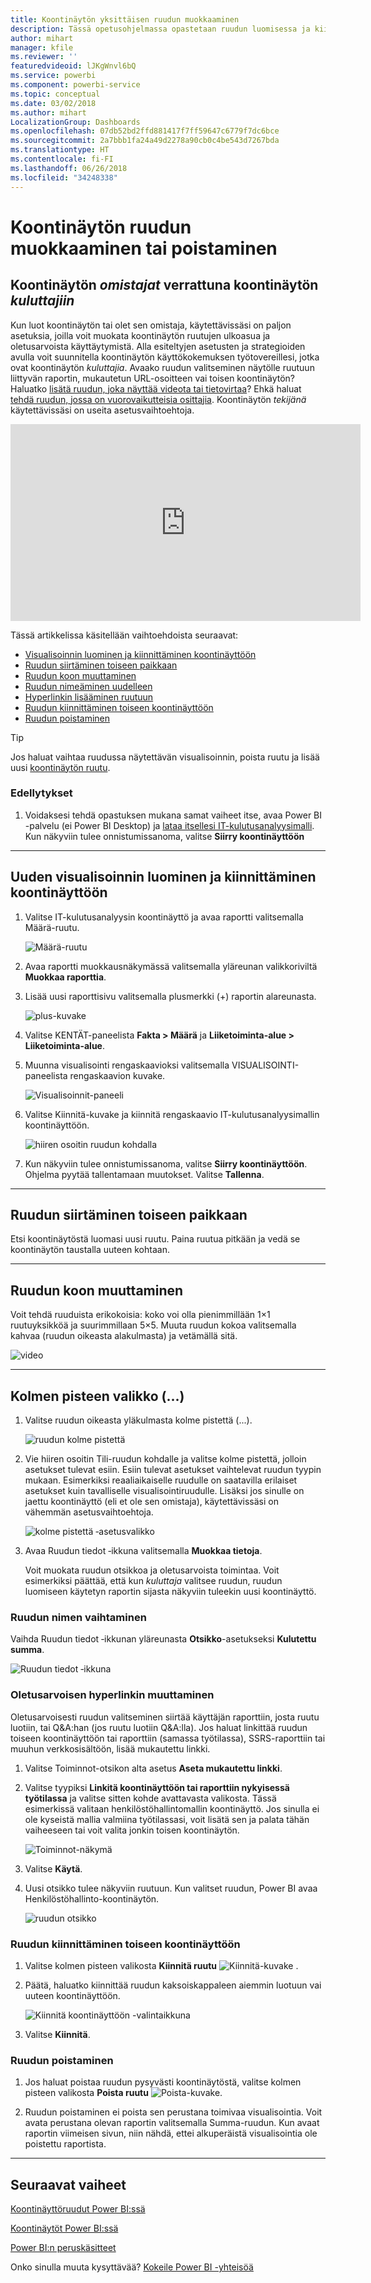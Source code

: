 ```yaml
---
title: Koontinäytön yksittäisen ruudun muokkaaminen
description: Tässä opetusohjelmassa opastetaan ruudun luomisessa ja kiinnittämisessä koontinäyttöön sekä koontinäytön ruudun muokkaamisessa – ruudun siirtämisessä, koon muuttamisessa, nimen vaihtamisessa, kiinnittämisessä, poistamisessa ja hyperlinkin lisäämisessä.
author: mihart
manager: kfile
ms.reviewer: ''
featuredvideoid: lJKgWnvl6bQ
ms.service: powerbi
ms.component: powerbi-service
ms.topic: conceptual
ms.date: 03/02/2018
ms.author: mihart
LocalizationGroup: Dashboards
ms.openlocfilehash: 07db52bd2ffd881417f7ff59647c6779f7dc6bce
ms.sourcegitcommit: 2a7bbb1fa24a49d2278a90cb0c4be543d7267bda
ms.translationtype: HT
ms.contentlocale: fi-FI
ms.lasthandoff: 06/26/2018
ms.locfileid: "34248338"
---
```

# <a name="edit-or-remove-a-dashboard-tile"></a>Koontinäytön ruudun muokkaaminen tai poistaminen

## <a name="dashboard-owners-versus-dashboard-consumers"></a>Koontinäytön *omistajat* verrattuna koontinäytön *kuluttajiin*
Kun luot koontinäytön tai olet sen omistaja, käytettävissäsi on paljon asetuksia, joilla voit muokata koontinäytön ruutujen ulkoasua ja oletusarvoista käyttäytymistä. Alla esiteltyjen asetusten ja strategioiden avulla voit suunnitella koontinäytön käyttökokemuksen työtovereillesi, jotka ovat koontinäytön *kuluttajia*.  Avaako ruudun valitseminen näytölle ruutuun liittyvän raportin, mukautetun URL-osoitteen vai toisen koontinäytön? Haluatko [lisätä ruudun, joka näyttää videota tai tietovirtaa](service-dashboard-add-widget.md)? Ehkä haluat [tehdä ruudun, jossa on vuorovaikutteisia osittajia](service-dashboard-pin-live-tile-from-report.md). Koontinäytön *tekijänä* käytettävissäsi on useita asetusvaihtoehtoja. 

<iframe width="560" height="315" src="https://www.youtube.com/embed/lJKgWnvl6bQ" frameborder="0" allowfullscreen></iframe>

Tässä artikkelissa käsitellään vaihtoehdoista seuraavat:

* [Visualisoinnin luominen ja kiinnittäminen koontinäyttöön](#create)
* [Ruudun siirtäminen toiseen paikkaan](#move)
* [Ruudun koon muuttaminen](#resize)
* [Ruudun nimeäminen uudelleen](#rename)
* [Hyperlinkin lisääminen ruutuun](#hyperlink)
* [Ruudun kiinnittäminen toiseen koontinäyttöön](#different)
* [Ruudun poistaminen](#delete)
  
 > [!TIP]
 > Jos haluat vaihtaa ruudussa näytettävän visualisoinnin, poista ruutu ja lisää uusi [koontinäytön ruutu](service-dashboard-tiles.md).
 > 

 ### <a name="prerequisites"></a>Edellytykset
 1. Voidaksesi tehdä opastuksen mukana samat vaiheet itse, avaa Power BI -palvelu (ei Power BI Desktop) ja [lataa itsellesi IT-kulutusanalyysimalli](sample-it-spend.md). Kun näkyviin tulee onnistumissanoma, valitse **Siirry koontinäyttöön**

- - -
<a name="create"></a>

## <a name="create-a-new-visualization-and-pin-it-to-the-dashboard"></a>Uuden visualisoinnin luominen ja kiinnittäminen koontinäyttöön
1. Valitse IT-kulutusanalyysin koontinäyttö ja avaa raportti valitsemalla Määrä-ruutu.

    ![Määrä-ruutu](media/service-dashboard-edit-tile/power-bi-amount-tile.png)

2. Avaa raportti muokkausnäkymässä valitsemalla yläreunan valikkoriviltä **Muokkaa raporttia**.

3. Lisää uusi raporttisivu valitsemalla plusmerkki (+) raportin alareunasta.

    ![plus-kuvake](media/service-dashboard-edit-tile/power-bi-add-page.png)

4. Valitse KENTÄT-paneelista **Fakta > Määrä** ja **Liiketoiminta-alue > Liiketoiminta-alue**.
 
5. Muunna visualisointi rengaskaavioksi valitsemalla VISUALISOINTI-paneelista rengaskaavion kuvake.

    ![Visualisoinnit-paneeli](media/service-dashboard-edit-tile/power-bi-donut-chart.png)

5. Valitse Kiinnitä-kuvake ja kiinnitä rengaskaavio IT-kulutusanalyysimallin koontinäyttöön.

   ![hiiren osoitin ruudun kohdalla](media/service-dashboard-edit-tile/power-bi-pin.png)

6. Kun näkyviin tulee onnistumissanoma, valitse **Siirry koontinäyttöön**. Ohjelma pyytää tallentamaan muutokset. Valitse **Tallenna**.

- - -
<a name="move"></a>

## <a name="move-the-tile"></a>Ruudun siirtäminen toiseen paikkaan
Etsi koontinäytöstä luomasi uusi ruutu. Paina ruutua pitkään ja vedä se koontinäytön taustalla uuteen kohtaan.

- - -
<a name="resize"></a>

## <a name="resize-the-tile"></a>Ruudun koon muuttaminen
Voit tehdä ruuduista erikokoisia: koko voi olla pienimmillään 1×1 ruutuyksikköä ja suurimmillaan 5×5. Muuta ruudun kokoa valitsemalla kahvaa (ruudun oikeasta alakulmasta) ja vetämällä sitä.

![video](media/service-dashboard-edit-tile/pbigif_resizetile4.gif)

- - -
## <a name="the-ellipses--menu"></a>Kolmen pisteen valikko (...)

1. Valitse ruudun oikeasta yläkulmasta kolme pistettä (...). 
   
   ![ruudun kolme pistettä](media/service-dashboard-edit-tile/power-bi-tile.png)

2. Vie hiiren osoitin Tili-ruudun kohdalle ja valitse kolme pistettä, jolloin asetukset tulevat esiin. Esiin tulevat asetukset vaihtelevat ruudun tyypin mukaan.  Esimerkiksi reaaliaikaiselle ruudulle on saatavilla erilaiset asetukset kuin tavalliselle visualisointiruudulle. Lisäksi jos sinulle on jaettu koontinäyttö (eli et ole sen omistaja), käytettävissäsi on vähemmän asetusvaihtoehtoja.

   ![kolme pistettä ‑asetusvalikko](media/service-dashboard-edit-tile/power-bi-tile-menu-new.png)

3. Avaa Ruudun tiedot ‑ikkuna valitsemalla **Muokkaa tietoja**. 

    Voit muokata ruudun otsikkoa ja oletusarvoista toimintaa.  Voit esimerkiksi päättää, että kun *kuluttaja* valitsee ruudun, ruudun luomiseen käytetyn raportin sijasta näkyviin tuleekin uusi koontinäyttö.  
   


<a name="rename"></a>

### <a name="rename-the-tile"></a>Ruudun nimen vaihtaminen
Vaihda Ruudun tiedot ‑ikkunan yläreunasta **Otsikko**-asetukseksi **Kulutettu summa**.

![Ruudun tiedot ‑ikkuna](media/service-dashboard-edit-tile/power-bi-tile-title.png)


<a name="hyperlink"></a>

### <a name="change-the-default-hyperlink"></a>Oletusarvoisen hyperlinkin muuttaminen
Oletusarvoisesti ruudun valitseminen siirtää käyttäjän raporttiin, josta ruutu luotiin, tai Q&A:han (jos ruutu luotiin Q&A:lla). Jos haluat linkittää ruudun toiseen koontinäyttöön tai raporttiin (samassa työtilassa), SSRS-raporttiin tai muuhun verkkosisältöön, lisää mukautettu linkki.

1. Valitse Toiminnot-otsikon alta asetus **Aseta mukautettu linkki**.

2. Valitse tyypiksi **Linkitä koontinäyttöön tai raporttiin nykyisessä työtilassa** ja valitse sitten kohde avattavasta valikosta.  Tässä esimerkissä valitaan henkilöstöhallintomallin koontinäyttö. Jos sinulla ei ole kyseistä mallia valmiina työtilassasi, voit lisätä sen ja palata tähän vaiheeseen tai voit valita jonkin toisen koontinäytön. 

    ![Toiminnot-näkymä](media/service-dashboard-edit-tile/power-bi-custom-link.png)

3. Valitse **Käytä**.

4. Uusi otsikko tulee näkyviin ruutuun.  Kun valitset ruudun, Power BI avaa Henkilöstöhallinto-koontinäytön. 

    ![ruudun otsikko](media/service-dashboard-edit-tile/power-bi-title.png)

<a name="different"></a>

### <a name="pin-the-tile-to-a-different-dashboard"></a>Ruudun kiinnittäminen toiseen koontinäyttöön
1. Valitse kolmen pisteen valikosta **Kiinnitä ruutu** ![Kiinnitä-kuvake](media/service-dashboard-edit-tile/pinnooutline.png) .
2. Päätä, haluatko kiinnittää ruudun kaksoiskappaleen aiemmin luotuun vai uuteen koontinäyttöön. 
   
   ![Kiinnitä koontinäyttöön -valintaikkuna](media/service-dashboard-edit-tile/pbi_pintoanotherdash.png)
3. Valitse **Kiinnitä**.

<a name="delete"></a>

### <a name="delete-the-tile"></a>Ruudun poistaminen
1. Jos haluat poistaa ruudun pysyvästi koontinäytöstä, valitse kolmen pisteen valikosta **Poista ruutu** ![Poista-kuvake](media/service-dashboard-edit-tile/power-bi-delete-tile-icon.png). 

2. Ruudun poistaminen ei poista sen perustana toimivaa visualisointia. Voit avata perustana olevan raportin valitsemalla Summa-ruudun. Kun avaat raportin viimeisen sivun, niin nähdä, ettei alkuperäistä visualisointia ole poistettu raportista. 

- - -
## <a name="next-steps"></a>Seuraavat vaiheet
[Koontinäyttöruudut Power BI:ssä](service-dashboard-tiles.md)

[Koontinäytöt Power BI:ssä](service-dashboards.md)

[Power BI:n peruskäsitteet](service-basic-concepts.md)

Onko sinulla muuta kysyttävää? [Kokeile Power BI -yhteisöä](http://community.powerbi.com/)

